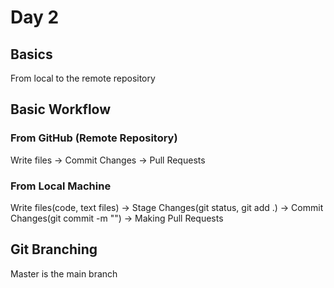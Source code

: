 # Day 2
## Basics
From local to the remote repository

## Basic Workflow
### From GitHub (Remote Repository)
Write files -> Commit Changes -> Pull Requests

### From Local Machine
Write files(code, text files) -> Stage Changes(git status, git add .) -> Commit Changes(git commit -m "") -> Making Pull Requests

## Git Branching
Master is the main branch
